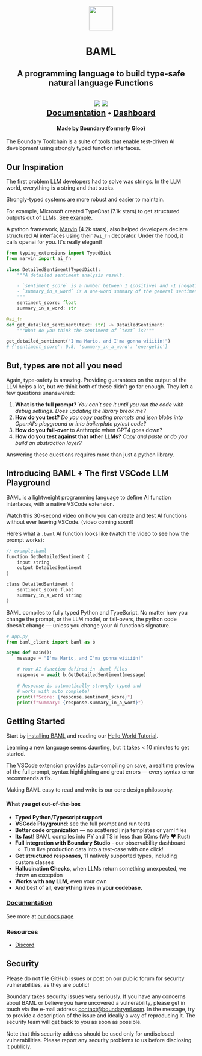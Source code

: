 <div align="center">
  <a href="https://app.trygloo.com?utm_source=github" target="_blank" rel="noopener noreferrer">
    <picture>
      <source media="(prefers-color-scheme: dark)" srcset="https://www.trygloo.com/gloo-ai-square-256.png">
      <img src="https://www.trygloo.com/gloo-ai-square-256.png" height="64">
    </picture>
  </a>
  <h1>BAML</h1>
  <h2>A programming language to build type-safe natural language Functions<h2>
  <a href="https://discord.gg/ENtBB6kkXH"><img src="https://img.shields.io/discord/1119368998161752075.svg?logo=discord" /></a>
  <a href="https://twitter.com/intent/follow?screen_name=tryGloo"><img src="https://img.shields.io/twitter/follow/tryGloo?style=social"></a>
  <!-- <a href="https://docs.boundaryml.com"><img src="https://img.shields.io/badge/documentation-gloo-brightgreen.svg"></a> -->
  <br /> 
  <a href="https://docs.boundaryml.com">Documentation</a>
 • <a href="https://app.trygloo.com">Dashboard</a>
   <h4>Made by Boundary (formerly Gloo)</h4>
</div>

The Boundary Toolchain is a suite of tools that enable test-driven AI development using strongly typed function interfaces.

## Our Inspiration

The first problem LLM developers had to solve was strings. In the LLM world, everything is a string and that sucks.

Strongly-typed systems are more robust and easier to maintain.

For example, Microsoft created TypeChat (7.1k stars) to get structured outputs out of LLMs. [See example](https://github.com/microsoft/TypeChat/blob/main/examples/sentiment/src/main.ts).

A python framework, [Marvin](https://github.com/PrefectHQ/marvin) (4.2k stars), also helped developers declare structured AI interfaces using their `@ai_fn` decorator. Under the hood, it calls openai for you. It's really elegant!

```python
from typing_extensions import TypedDict
from marvin import ai_fn

class DetailedSentiment(TypedDict):
    """A detailed sentiment analysis result.

    - `sentiment_score` is a number between 1 (positive) and -1 (negative)
    - `summary_in_a_word` is a one-word summary of the general sentiment
    """
    sentiment_score: float
    summary_in_a_word: str

@ai_fn
def get_detailed_sentiment(text: str) -> DetailedSentiment:
    """What do you think the sentiment of `text` is?"""

get_detailed_sentiment("I'ma Mario, and I'ma gonna wiiiiin!")
# {'sentiment_score': 0.8, 'summary_in_a_word': 'energetic'}
```

## But, types are not all you need

Again, type-safety is amazing. Providing guarantees on the output of the LLM helps a lot, but we think both of these didn’t go far enough. They left a few questions unanswered:

1. **What is the full prompt?** _You can’t see it until you run the code with debug settings. Does updating the library break me?_
2. **How do you test?** _Do you copy pasting prompts and json blobs into OpenAI’s playground or into boilerplate pytest code?_
3. **How do you fail-over** to Anthropic when GPT4 goes down?
4. **How do you test against that other LLMs?** _Copy and paste or do you build an abstraction layer?_

Answering these questions requires more than just a python library.

## Introducing BAML + The first VSCode LLM Playground

BAML is a lightweight programming language to define AI function interfaces, with a native VSCode extension.

Watch this 30-second video on how you can create and test AI functions without ever leaving VSCode.
(video coming soon!)

Here’s what a `.baml` AI function looks like (watch the video to see how the prompt works):

```rust
// example.baml
function GetDetailedSentiment {
    input string
    output DetailedSentiment
}

class DetailedSentiment {
    sentiment_score float
    summary_in_a_word string
}
```

BAML compiles to fully typed Python and TypeScript. No matter how you change the prompt, or the LLM model, or fail-overs, the python code doesn’t change — unless you change your AI function’s signature.

```python
# app.py
from baml_client import baml as b

async def main():
    message = "I'ma Mario, and I'ma gonna wiiiiin!"

    # Your AI function defined in .baml files
    response = await b.GetDetailedSentiment(message)

    # Response is automatically strongly typed and
    # works with auto complete!
    print(f"Score: {response.sentiment_score}")
    print(f"Summary: {response.summary_in_a_word}")
```

## Getting Started

Start by [installing BAML](https://docs.boundaryml.com/v3/home/installation) and reading our [Hello World Tutorial](https://docs.boundaryml.com/v3/guides/hello_world/level0).

Learning a new language seems daunting, but it takes < 10 minutes to get started.

The VSCode extension provides auto-compiling on save, a realtime preview of the full prompt, syntax highlighting and great errors — every syntax error recommends a fix.

Making BAML easy to read and write is our core design philosophy.

#### What you get out-of-the-box

- **Typed Python/Typescript support**
- **VSCode Playground**: see the full prompt and run tests
- **Better code organization** — no scattered jinja templates or yaml files
- **Its fast!** BAML compiles into PY and TS in less than 50ms (We ❤️ Rust)
- **Full integration with** **Boundary Studio** - our observability dashboard
  - Turn live production data into a test-case with one click!
- **Get structured responses,** 11 natively supported types, including custom classes
- **Hallucination Checks**, when LLMs return something unexpected, we throw an exception
- **Works with any LLM,** even your own
- And best of all, **everything lives in your codebase.**

### [Documentation](https://docs.boundaryml.com)

See more at [our docs page](https://docs.boundaryml.com)

### Resources

- [Discord](https://discord.gg/ENtBB6kkXH)

## Security

Please do not file GitHub issues or post on our public forum for security vulnerabilities, as they are public!

Boundary takes security issues very seriously. If you have any concerns about BAML or believe you have uncovered a vulnerability, please get in touch via the e-mail address contact@boundaryml.com. In the message, try to provide a description of the issue and ideally a way of reproducing it. The security team will get back to you as soon as possible.

Note that this security address should be used only for undisclosed vulnerabilities. Please report any security problems to us before disclosing it publicly.
